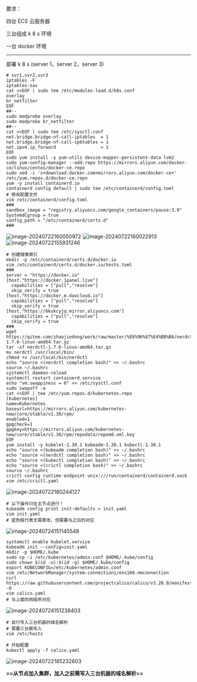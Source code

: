要求：

四台 ECS 云服务器

三台组成 k 8 s 环境

一台 docker 环境

******
部署 k 8 s (server 1，server 2，server 3)
```shell
# svr1,svr2,svr3
iptables -F
iptables-sav
cat <<EOF | sudo tee /etc/modules-load.d/k8s.conf
overlay
br_netfilter
EOF
##--
sudo modprobe overlay
sudo modprobe br_netfilter
##--
cat <<EOF | sudo tee /etc/sysctl.conf
net.bridge.bridge-nf-call-iptables  = 1   
net.bridge.bridge-nf-call-ip6tables = 1    
net.ipv4.ip_forward                 = 1    
EOF
sudo yum install -y yum-utils device-mapper-persistent-data lvm2
sudo yum-config-manager --add-repo https://mirrors.aliyun.com/docker-ce/linux/centos/docker-ce.repo
sudo sed -i 's+download.docker.com+mirrors.aliyun.com/docker-ce+' /etc/yum.repos.d/docker-ce.repo
yum -y install containerd.io
containerd config default | sudo tee /etc/containerd/config.toml 
# 修改配置文件
vim /etc/containerd/config.toml 
###
sandbox_image = "registry.aliyuncs.com/google_containers/pause:3.9"
SystemdCgroup = true
config_path = "/etc/containerd/certs.d"
###
```
![image-20240722160050972](https://gitee.com/zhaojiedong/img/raw/master/image-20240722160050972.png)
![image-20240722160022913](https://gitee.com/zhaojiedong/img/raw/master/image-20240722160022913.png)
![image-20240722155931246](https://gitee.com/zhaojiedong/img/raw/master/image-20240722155931246.png)
```shell
# 创建镜像索引
mkdir -p /etc/containerd/certs.d/docker.io
vim /etc/containerd/certs.d/docker.io/hosts.toml
###
server = "https://docker.io"
[host."https://docker.1panel.live"]
  capabilities = ["pull","resolve"]
  skip_verify = true
[host."https://docker.m.daocloud.io"]
  capabilities = ["pull","resolve"]
  skip_verify = true
[host."https://6kskcyjq.mirror.aliyuncs.com"]
  capabilities = ["pull","resolve"]
  skip_verify = true
###
wget https://gitee.com/zhaojiedong/work/raw/master/%E6%96%87%E4%BB%B6/nerdctl-1.7.6-linux-amd64.tar.gz
tar -xf nerdctl-1.7.6-linux-amd64.tar.gz 
mv nerdctl /usr/local/bin/
chmod +x /usr/local/bin/nerdctl
echo "source <(nerdctl completion bash)" >> ~/.bashrc
source ~/.bashrc
systemctl daemon-reload
systemctl restart containerd.service
echo "vm.swappiness = 0" >> /etc/sysctl.conf
sudo swapoff -a
cat <<EOF | tee /etc/yum.repos.d/kubernetes.repo
[kubernetes]
name=Kubernetes
baseurl=https://mirrors.aliyun.com/kubernetes-new/core/stable/v1.30/rpm/
enabled=1
gpgcheck=1
gpgkey=https://mirrors.aliyun.com/kubernetes-new/core/stable/v1.30/rpm/repodata/repomd.xml.key
EOF
yum install -y kubelet-1.30.1 kubeadm-1.30.1 kubectl-1.30.1
echo "source <(kubeadm completion bash)" >> ~/.bashrc
echo "source <(nerdctl completion bash)" >> ~/.bashrc
echo "source <(kubectl completion bash)" >> ~/.bashrc
echo "source <(crictl completion bash)" >> ~/.bashrc
source ~/.bashrc
crictl config runtime-endpoint unix:///run/containerd/containerd.sock
vim /etc/crictl.yaml
```
![image-20240722180244127](https://gitee.com/zhaojiedong/img/raw/master/image-20240722180244127.png)
```shell
# 以下操作只在主节点进行！
kubeadm config print init-defaults > init.yaml
vim init.yaml
# 蓝色框代表无需更改，但需要与之后的对应
```
![image-20240724151145548](https://gitee.com/zhaojiedong/img/raw/master/image-20240724151145548.png)
```shell
systemctl enable kubelet.service
kubeadm init --config=init.yaml
mkdir -p $HOME/.kube
sudo cp -i /etc/kubernetes/admin.conf $HOME/.kube/config
sudo chown $(id -u):$(id -g) $HOME/.kube/config
export KUBECONFIG=/etc/kubernetes/admin.conf
vim /etc/NetworkManager/system-connections/ens160.nmconnection 
curl https://raw.githubusercontent.com/projectcalico/calico/v3.28.0/manifests/calico.yaml -O
vim calico.yaml
# 与上面的网段所对应
```
![image-20240724151238403](https://gitee.com/zhaojiedong/img/raw/master/image-20240724151238403.png)
```shell
# 自行写入三台机器的域名解析
# 需要三台都写入
vim /etc/hosts
```
```shell
# 开始配置
kubectl apply -f calico.yaml
```
![image-20240722185232603](https://gitee.com/zhaojiedong/img/raw/master/image-20240722185232603.png)

**==从节点加入集群，加入之前需写入三台机器的域名解析==**

